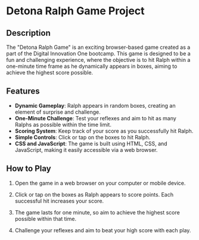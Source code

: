 # Detona Ralph Game Project

## Description

The "Detona Ralph Game" is an exciting browser-based game created as a part of the Digital Innovation One bootcamp. This game is designed to be a fun and challenging experience, where the objective is to hit Ralph within a one-minute time frame as he dynamically appears in boxes, aiming to achieve the highest score possible.

## Features

- **Dynamic Gameplay**: Ralph appears in random boxes, creating an element of surprise and challenge.
- **One-Minute Challenge**: Test your reflexes and aim to hit as many Ralphs as possible within the time limit.
- **Scoring System**: Keep track of your score as you successfully hit Ralph.
- **Simple Controls**: Click or tap on the boxes to hit Ralph.
- **CSS and JavaScript**: The game is built using HTML, CSS, and JavaScript, making it easily accessible via a web browser.

## How to Play

1. Open the game in a web browser on your computer or mobile device.

2. Click or tap on the boxes as Ralph appears to score points. Each successful hit increases your score.

3. The game lasts for one minute, so aim to achieve the highest score possible within that time.

4. Challenge your reflexes and aim to beat your high score with each play.


